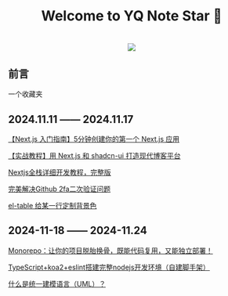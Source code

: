 <h1 align="center">Welcome to YQ Note Star 👋</h1>
<h1 align="center">
  <a herf=""></a>
  <img src="https://github.com/user-attachments/assets/00ec36ff-d0b3-42b5-82eb-5297860d229e" />
</h1>

## 前言

一个收藏夹

## 2024.11.11 —— 2024.11.17

[【Next.js 入门指南】5分钟创建你的第一个 Next.js 应用](https://hadoop.blog.csdn.net/article/details/141832178)

[【实战教程】用 Next.js 和 shadcn-ui 打造现代博客平台](https://hadoop.blog.csdn.net/article/details/141832218)

[Nextjs全栈详细开发教程，完整版](https://juejin.cn/post/7203180600818581563)

[完美解决Github 2fa二次验证问题](https://blog.csdn.net/weixin_39246554/article/details/135388577)

[el-table 给某一行定制背景色](https://blog.csdn.net/qq_52619560/article/details/131191880)

## 2024-11-18 —— 2024-11.24

[Monorepo：让你的项目脱胎换骨，既能代码复用，又能独立部署！](https://segmentfault.com/a/1190000045216948)

[TypeScript+koa2+eslint搭建完整nodejs开发环境（自建脚手架）](https://segmentfault.com/a/1190000041372990)

[什么是统一建模语言（UML）？]([https://blog.csdn.net/xuanwo007/article/details/107150163](https://www.visual-paradigm.com/cn/guide/uml-unified-modeling-language/what-is-uml/))
